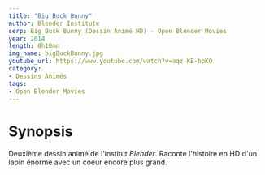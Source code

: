 ```yaml
---
title: "Big Buck Bunny"
author: Blender Institute
serp: Big Buck Bunny (Dessin Animé HD) - Open Blender Movies
year: 2014
length: 0h10mn
img_name: bigBuckBunny.jpg
youtube_url: https://www.youtube.com/watch?v=aqz-KE-bpKQ
category:
- Dessins Animés
tags:
- Open Blender Movies
---
```


# Synopsis
Deuxième dessin animé de l'institut *Blender*. Raconte l'histoire en HD d'un lapin énorme avec un coeur encore plus grand.